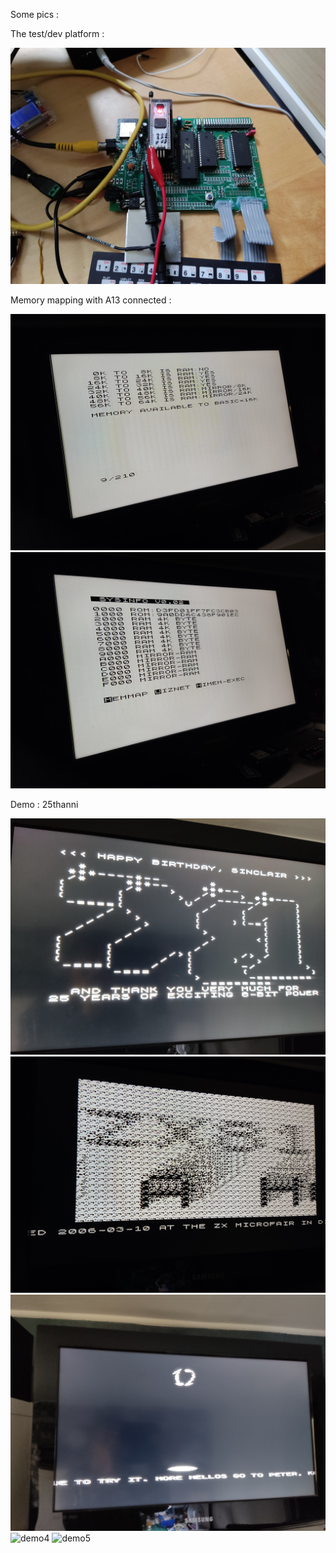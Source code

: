 Some pics :

The test/dev platform :

![devboard](IMG_20231112_103053.jpg)

Memory mapping with A13 connected :

![memory1](IMG_20231107_162408.jpg)
![memory2](IMG_20231107_162558.jpg)

Demo : 25thanni

![demo1](IMG_20231112_103525.jpg)
![demo2](IMG_20231112_103541.jpg)
![demo3](IMG_20231112_103648.jpg)
![demo4]()
![demo5]()
